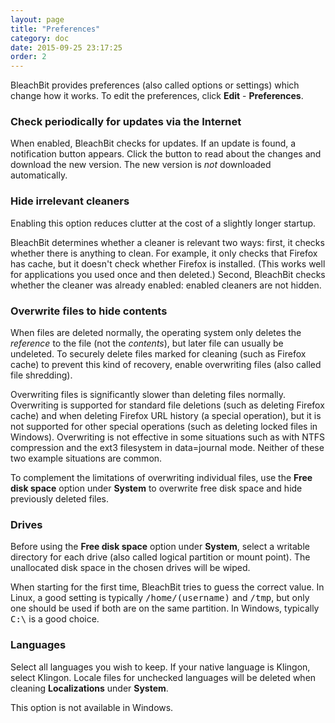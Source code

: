 ```yaml
---
layout: page
title: "Preferences"
category: doc
date: 2015-09-25 23:17:25
order: 2
---
```


BleachBit provides preferences (also called options or settings) which change how it works. To edit the preferences, click **Edit** - **Preferences**.

### Check periodically for updates via the Internet

When enabled, BleachBit checks for updates. If an update is found, a notification button appears. Click the button to read about the changes and download the new version. The new version is _not_ downloaded automatically.

### Hide irrelevant cleaners

Enabling this option reduces clutter at the cost of a slightly longer startup.

BleachBit determines whether a cleaner is relevant two ways: first, it checks whether there is anything to clean. For example, it only checks that Firefox has cache, but it doesn't check whether Firefox is installed. (This works well for applications you used once and then deleted.) Second, BleachBit checks whether the cleaner was already enabled: enabled cleaners are not hidden.

### Overwrite files to hide contents

When files are deleted normally, the operating system only deletes the _reference_ to the file (not the _contents_), but later file can usually be undeleted. To securely delete files marked for cleaning (such as Firefox cache) to prevent this kind of recovery, enable overwriting files (also called file shredding).

Overwriting files is significantly slower than deleting files normally. Overwriting is supported for standard file deletions (such as deleting Firefox cache) and when deleting Firefox URL history (a special operation), but it is not supported for other special operations (such as deleting locked files in Windows). Overwriting is not effective in some situations such as with NTFS compression and the ext3 filesystem in data=journal mode. Neither of these two example situations are common.

To complement the limitations of overwriting individual files, use the **Free disk space** option under **System** to overwrite free disk space and hide previously deleted files.

### Drives

Before using the **Free disk space** option under **System**, select a writable directory for each drive (also called logical partition or mount point). The unallocated disk space in the chosen drives will be wiped.

When starting for the first time, BleachBit tries to guess the correct value. In Linux, a good setting is typically <tt>/home/(username)</tt> and <tt>/tmp</tt>, but only one should be used if both are on the same partition. In Windows, typically <tt>C:\\</tt> is a good choice.

### Languages

Select all languages you wish to keep. If your native language is Klingon, select Klingon. Locale files for unchecked languages will be deleted when cleaning **Localizations** under **System**.

This option is not available in Windows.


